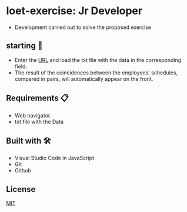 # Ioet-exercise: Jr Developer
- Development carried out to solve the proposed exercise

## starting 🚀
- Enter the [URL](https://anagvielma.github.io/Ioet-exercise/) and load the txt file with the data in the corresponding field.
- The result of the coincidences between the employees' schedules, compared in pairs, will automatically appear on the front.

## Requirements 📋
- Web navigator.
- txt file with the Data

## Built with 🛠️
- Visual Studio Code in JavaScript
- Git
- Github

## License
[MIT](https://choosealicense.com/licenses/mit/)